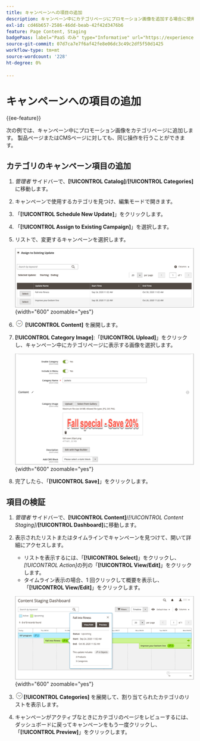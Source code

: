 ```yaml
---
title: キャンペーンへの項目の追加
description: キャンペーン中にカテゴリページにプロモーション画像を追加する場合に使用するこのキャンペーンの例を確認します。
exl-id: cd46b657-2586-46dd-beab-42f42d3476b6
feature: Page Content, Staging
badgePaas: label="PaaS のみ" type="Informative" url="https://experienceleague.adobe.com/en/docs/commerce/user-guides/product-solutions" tooltip="Adobe Commerce on Cloud プロジェクト（Adobeが管理する PaaS インフラストラクチャ）およびオンプレミスプロジェクトにのみ適用されます。"
source-git-commit: 07d7ca7e7f6af42fe8e06dc3c49c2df5f50d1425
workflow-type: tm+mt
source-wordcount: '228'
ht-degree: 0%

---
```


# キャンペーンへの項目の追加

{{ee-feature}}

次の例では、キャンペーン中にプロモーション画像をカテゴリページに追加します。 製品ページまたはCMSページに対しても、同じ操作を行うことができます。

## カテゴリのキャンペーン項目の追加

1. _管理者_ サイドバーで、**[!UICONTROL Catalog]**/**[!UICONTROL Categories]** に移動します。

1. キャンペーンで使用するカテゴリを見つけ、編集モードで開きます。

1. 「**[!UICONTROL Schedule New Update]**」をクリックします。

1. 「**[!UICONTROL Assign to Existing Campaign]**」を選択します。

1. リストで、変更するキャンペーンを選択します。

   ![ 既存のキャンペーンへの割り当て ](./assets/content-staging-assign-to-existing-campaign.png){width="600" zoomable="yes"}

1. ![ 展開セレクター ](../assets/icon-display-expand.png) **[!UICONTROL Content]** を展開します。

1. **[!UICONTROL Category Image]**:「**[!UICONTROL Upload]**」をクリックし、キャンペーン中にカテゴリページに表示する画像を選択します。

   ![ カテゴリ画像の追加 ](./assets/content-staging-existing-category-image.png){width="600" zoomable="yes"}

1. 完了したら、「**[!UICONTROL Save]**」をクリックします。

## 項目の検証

1. _管理者_ サイドバーで、**[!UICONTROL Content]**/_[!UICONTROL Content Staging]_/**[!UICONTROL Dashboard]**&#x200B;に移動します。

1. 表示されたリストまたはタイムラインでキャンペーンを見つけて、開いて詳細にアクセスします。

   - リストを表示するには、「**[!UICONTROL Select]**」をクリックし、_[!UICONTROL Action]_&#x200B;の列の「**[!UICONTROL View/Edit]**」をクリックします。
   - タイムライン表示の場合、1 回クリックして概要を表示し、「**[!UICONTROL View/Edit]**」をクリックします。

   ![ キャンペーンの詳細 ](./assets/content-staging-dashboard-summary.png){width="600" zoomable="yes"}

1. ![ 展開セレクター ](../assets/icon-display-expand.png)**[!UICONTROL Categories]** を展開して、割り当てられたカテゴリのリストを表示します。

1. キャンペーンがアクティブなときにカテゴリのページをレビューするには、ダッシュボードに戻ってキャンペーンをもう一度クリックし、「**[!UICONTROL Preview]**」をクリックします。
